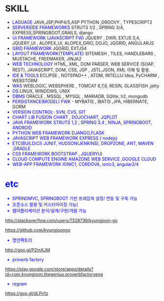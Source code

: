 
# SKILL 


- <font color='blue'> LAGUAGE </font> JAVA,JSP,PHP4/5,ASP PYTHON ,GROOVY , TYPESCRIPT2
- <font color='blue'> SERVERSIDE FRAMEWORKS</font> STRUTS 1/2 , SPRING 3/4, EXPRESS,SPRINGBOOT,GRAILS, django
- <font color='blue'> UI FRAMEWORK (JAVASCRIPT FW)</font> JQUERY , DWR, EXTJS 3,4, JQUERY_UI , ALOPEX_UI, ALOPEX_GRID, DOJO, JQGRID, ANGULARJS 
- <font color='blue'> GRID FRAMEWORK </font>  JQGRID, EXTJS4
- <font color='blue'> LAYOUT FRAMEWORK(TEMPLATE) </font>  SITEMESH , TILES, HANDLEBARS , MUSTACHE, FREEMAKER, JINJA2
- <font color='blue'> WEB TECHNOLOGY </font>  HTML, XML, DOM PARSER,  WEB SERVICE (SOAP, REST), JAVASCRIPT, DOM, CSS, JSP , JSTL,JSON, XML  이해 및 활용.
- <font color='blue'> IDE & TOOLS </font> ECLIPSE , NOTEPAD++ , ATOM, INTELLIJ Idea,  PyCHARM  , WEBSTORM
- <font color='blue'> WAS </font>  WEBLOGIC, WEBSPHERE , TOMCAT 6,7,8, RESIN, GLASSFISH ,jetty
- <font color='blue'> OS </font>  LINUX, WINDOWS, UNIX
- <font color='blue'> DBMS </font>  ORACLE , MSSQL , MYSQL , MARIADB, SQlite, h2, mongodb
- <font color='blue'> PERSISTANCE(MODEL) FWK </font> - MYBATIS , IBATIS ,JPA, HIBERNATE, GORM 
- <font color='blue'> VERSION CONTROL-  SVN, CVS, GIT
- <font color='blue'> CHART LIB </font>  FUSION CHART , DOJOCHART, JQPLOT
- <font color='blue'> JAVA FRAMEWORK </font> STRUTS 1,2 , SPRING 3,4 , NINJA, SPRINGBOOT, ANDROID
- <font color='blue'> PYTHON WEB FRAMEWORK </font>  DJANGO,FLASK
- <font color='blue'> JAVASCRIPT WEB FRAMEWORK </font>  EXPRESS ( nodejs)
- <font color='blue'> ETC(BUILD/CI) </font>  JUNIT, HUDSON(JENKINS), DROPZONE, ANT, MAVEN ,GRADLE
- <font color='blue'> CSS FRAMEWORK </font>  BOOTSTRAP , JQUERYUI
- <font color='blue'> CLOUD COMPUTE ENGINE </font>  AMAZONE WEB SERVICE ,GOOGLE CLOUD
- <font color='blue'> WEB-APP FRAMEWORK </font>  IONIC1, CORDOVA, ionic3, angular2/4

# etc

- SPRINGMVC, SPRINGBOOT 기반 프레임웍 설정/ 연동 및 구축 가능
- 오픈소스 활용 및 커스터마이징 가능(
- 웹어플리케이션 분석/설계/구현/개발 가능

<http://stackoverflow.com/users/7328739/kyungjoon-go>

<https://github.com/kyungjoongo>

- 명언팩토리

<http://goo.gl/P2mXJM>

- proverb factory

<https://play.google.com/store/apps/details?id=com.kyungjoon.thegenius.proverbfactoryeng>


- regram

<https://goo.gl/dLPn1z>


